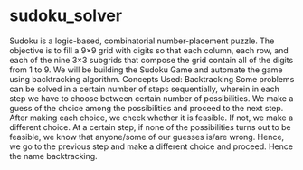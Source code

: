 # sudoku_solver
Sudoku is a logic-based, combinatorial number-placement puzzle. The objective is to fill a 9×9 grid with digits so that each column, each row, and each of the nine 3×3 subgrids that compose the grid contain all of the digits from 1 to 9.  We will be building the Sudoku Game and automate the game using backtracking algorithm. 
Concepts Used:
Backtracking
    Some problems can be solved in a certain number of steps sequentially, wherein in each step we have to choose between certain number of possibilities. We make a guess of the choice among the possibilities and proceed to the next step. After making each choice, we check whether it is feasible. If not, we make a different choice. At a certain step, if none of the possibilities turns out to be feasible, we know that anyone/some of our guesses is/are wrong. Hence, we go to the previous step and make a different choice and proceed. Hence the name backtracking.
    
